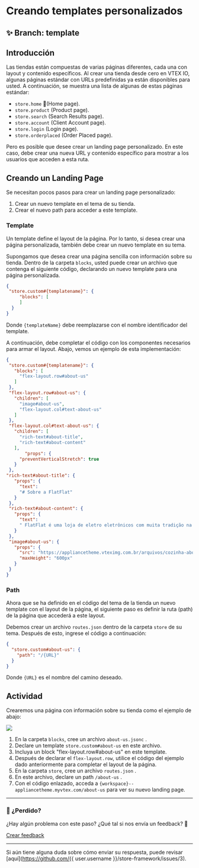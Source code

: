 # Creando templates personalizados

## :sparkles: **Branch:** template

## Introducción

Las tiendas están compuestas de varias páginas diferentes, cada una con layout y contenido específicos. Al crear una tienda desde cero en VTEX IO, algunas páginas estándar con URLs predefinidas ya están disponibles para usted. A continuación, se muestra una lista de algunas de estas páginas estándar:

- `store.home` (Home page).
- `store.product` (Product page).
- `store.search` (Search Results page).
- `store.account` (Client Account page).
- `store.login` (Login page).
- `store.orderplaced` (Order Placed page).

Pero es posible que desee crear un landing page personalizado. En este caso, debe crear una nueva URL y contenido específico para mostrar a los usuarios que acceden a esta ruta.

## Creando un Landing Page

Se necesitan pocos pasos para crear un landing page personalizado:

1. Crear un nuevo template en el tema de su tienda.
2. Crear el nuevo path para acceder a este template.

### Template

Un template define el layout de la página. Por lo tanto, si desea crear una página personalizada, también debe crear un nuevo template en su tema.

Supongamos que desea crear una página sencilla con información sobre su tienda. Dentro de la carpeta `blocks`,  usted puede crear un archivo que contenga el siguiente código, declarando un nuevo template para una página personalizada.

```json
{
 "store.custom#{templatename}": {
     "blocks": [
     ]
  }
}
```

Donde `{templateName}` debe reemplazarse con el nombre identificador del template.

A continuación, debe completar el código con los componentes necesarios para armar el layout. Abajo, vemos un ejemplo de esta implementación:

```json
{
 "store.custom#{templatename}": {
   "blocks": [
     "flex-layout.row#about-us"
   ]
 },
 "flex-layout.row#about-us": {
   "children": [
     "image#about-us",
     "flex-layout.col#text-about-us"
   ]
 },
 "flex-layout.col#text-about-us": {
   "children": [
     "rich-text#about-title",
     "rich-text#about-content"
   ],
       "props": {
     "preventVerticalStretch": true
   }
 },
"rich-text#about-title": {
   "props": {
     "text":
     "# Sobre a FlatFlat"
   }
 },
 "rich-text#about-content": {
   "props": {
     "text":
     " FlatFlat é uma loja de eletro eletrônicos com muita tradição na fabricação de itens modernos e vintage. Nosso objetivo é criar eletrodomésticos que tornem as casas dos nossos clientes interessantes, independente do estilo. Com apenas 2 meses de história, já somos a loja com os produtos mais bonitos de toda a VTEX. Estamos construindo o nosso site nesse momento com o intuito de dar ao nosso cliente uma experiência memorável com a nossa marca!"
   }
 },
 "image#about-us": {
   "props": {
     "src": "https://appliancetheme.vteximg.com.br/arquivos/cozinha-about-us.png",
     "maxHeight": "600px"
   }
 }
}
```

### Path

Ahora que se ha definido en el código del tema de la tienda un nuevo template con el layout de la página, el siguiente paso es definir la ruta (path) de la página que accederá a este layout.

Debemos crear un archivo `routes.json` dentro de la carpeta  `store` de su tema. Después de esto, ingrese el código a continuación:

```json
{
  "store.custom#about-us": {
    "path": "/{URL}"
  }
}
```

Donde `{URL}` es el nombre del camino deseado.

## Actividad

Crearemos una página con información sobre su tienda como el ejemplo de abajo:

![](https://appliancetheme.vteximg.com.br/arquivos/about-us-activity.png)

1. En la carpeta `blocks`, cree un archivo `about-us.jsonc` .
2. Declare un template `store.custom#about-us` en este archivo.
3. Incluya un block "flex-layout.row#about-us" en este template.
4. Después de declarar el `flex-layout.row`, utilice el código del ejemplo dado anteriormente para completar el layout de la página.
5. En la carpeta `store`, cree un archivo `routes.json` .
6. En este archivo, declare un path `/about-us` .
7. Con el código enlazado, acceda a `{workspace}--appliancetheme.myvtex.com/about-us` para ver su nuevo landing page.

---

### :no_entry_sign: ¿Perdido? 

¿Hay algún problema con este paso? ¿Qué tal si nos envía un feedback? :pray:

[Crear feedback](https://docs.google.com/forms/d/e/1FAIpQLSeaWrm0Hogm-txm5Ww6mUa68eDuE3WnpFjUSVJ3Wi3dnmCb7A/viewform?usp=pp_url&entry.1784529524=Criando+templates+customizados) 

----

Si aún tiene alguna duda sobre cómo enviar su respuesta, puede revisar [aquí](https://github.com/{{ user.username }}/store-framework/issues/3).
